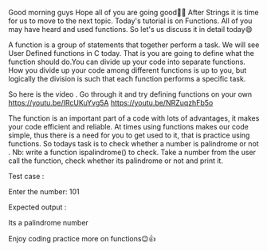 Good morning guys
Hope all of you are going good✌🏻
After Strings it is time for us to move to the next topic. Today's tutorial is on Functions. All of you may have heard and used functions. So let's us discuss it in detail today😄

A function is a group of statements that together perform a task. We will see User Defined functions in C today. That is you are going to define what the function should do.You can divide up your code into separate functions. How you divide up your code among different functions is up to you, but logically the division is such that each function performs a specific task.

So here is the video . Go through it and try defining functions on your own
https://youtu.be/IRcUKuYvg5A
https://youtu.be/NRZuqzhFb5o



The function is an important part of a code with lots of advantages, it makes your code efficient and reliable. At times using functions makes our code simple, thus there is a need for you to get used to it, that is practice using functions.
So todays task is to check whether a number is palindrome or not . 
Nb: write a function ispalindrome() to check.
Take a number from the user call the function, check whether its palindrome or not and print it.

Test case :

Enter the number: 101

Expected output :

Its a palindrome number

Enjoy coding practice more on functions😉👍
